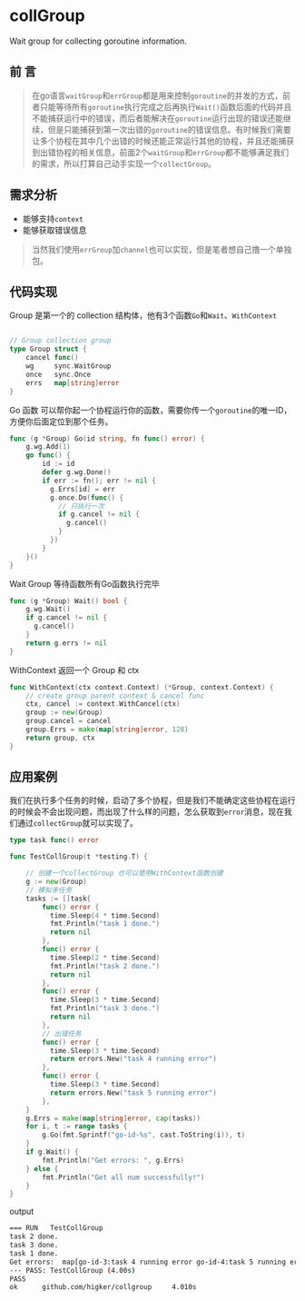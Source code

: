 # collGroup
Wait group for collecting goroutine information.

## 前 言

>在go语言`waitGroup`和`errGroup`都是用来控制`goroutine`的并发的方式，前者只能等待所有`goroutine`执行完成之后再执行`Wait()`函数后面的代码并且不能捕获运行中的错误，而后者能解决在`goroutine`运行出现的错误还能继续，但是只能捕获到第一次出错的`goroutine`的错误信息。有时候我们需要让多个协程在其中几个出错的时候还能正常运行其他的协程，并且还能捕获到出错协程的相关信息，前面2个`waitGroup`和`errGroup`都不能够满足我们的需求，所以打算自己动手实现一个`collectGroup`。


## 需求分析

- 能够支持`context`
- 能够获取错误信息

> 当然我们使用`errGroup`加`channel`也可以实现，但是笔者想自己撸一个单独包。

## 代码实现

Group 是第一个的 collection 结构体，他有3个函数`Go`和`Wait`、`WithContext`

```go

// Group collection group
type Group struct {
    cancel func()
    wg     sync.WaitGroup
    once   sync.Once
    errs   map[string]error
}

```

Go 函数 可以帮你起一个协程运行你的函数，需要你传一个`goroutine`的唯一ID，方便你后面定位到那个任务。

```go
func (g *Group) Go(id string, fn func() error) {
    g.wg.Add(1)
    go func() {
        id := id
        defer g.wg.Done()
        if err := fn(); err != nil {
          g.Errs[id] = err
          g.once.Do(func() {
            // 只执行一次
            if g.cancel != nil {
              g.cancel()
            }
          })
        }
    }()
}

```
Wait Group 等待函数所有Go函数执行完毕

```go
func (g *Group) Wait() bool {
    g.wg.Wait()
    if g.cancel != nil {
      g.cancel()
    }
    return g.errs != nil
}

```

 WithContext 返回一个 Group 和 ctx

```go
func WithContext(ctx context.Context) (*Group, context.Context) {
    // create group parent context & cancel func
    ctx, cancel := context.WithCancel(ctx)
    group := new(Group)
    group.cancel = cancel
    group.Errs = make(map[string]error, 128)
    return group, ctx
}
```

## 应用案例
我们在执行多个任务的时候，启动了多个协程，但是我们不能确定这些协程在运行的时候会不会出现问题，而出现了什么样的问题，怎么获取到`error`消息，现在我们通过`collectGroup`就可以实现了。

```go
type task func() error

func TestCollGroup(t *testing.T) {

    // 创建一个collectGroup 也可以使用WithContext函数创建
    g := new(Group)
    // 模拟多任务
    tasks := []task{
        func() error {
          time.Sleep(4 * time.Second)
          fmt.Println("task 1 done.")
          return nil
        },
        func() error {
          time.Sleep(2 * time.Second)
          fmt.Println("task 2 done.")
          return nil
        },
        func() error {
          time.Sleep(3 * time.Second)
          fmt.Println("task 3 done.")
          return nil
        },
        // 出错任务
        func() error {
          time.Sleep(3 * time.Second)
          return errors.New("task 4 running error")
        },
        func() error {
          time.Sleep(3 * time.Second)
          return errors.New("task 5 running error")
        },
    }
    g.Errs = make(map[string]error, cap(tasks))
    for i, t := range tasks {
        g.Go(fmt.Sprintf("go-id-%s", cast.ToString(i)), t)
    }
    if g.Wait() {
        fmt.Println("Get errors: ", g.Errs)
    } else {
        fmt.Println("Get all num successfully!")
    }
}
```

output

```bash
=== RUN   TestCollGroup
task 2 done.
task 3 done.
task 1 done.
Get errors:  map[go-id-3:task 4 running error go-id-4:task 5 running error]
--- PASS: TestCollGroup (4.00s)
PASS
ok      github.com/higker/collgroup     4.010s
```
